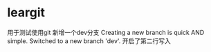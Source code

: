 # leargit
用于测试使用git
新增一个dev分支
Creating a new branch is quick AND simple.
Switched to a new branch 'dev'.
开启了第二行写入
